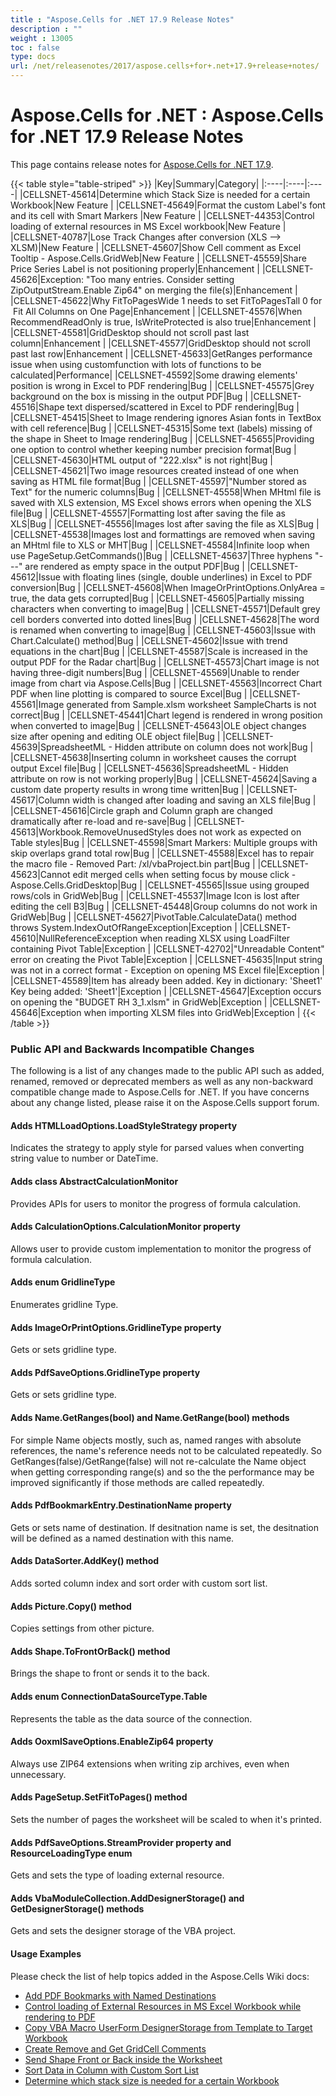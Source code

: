 ```yaml
---
title : "Aspose.Cells for .NET 17.9 Release Notes" 
description : "" 
weight : 13005 
toc : false
type: docs
url: /net/releasenotes/2017/aspose.cells+for+.net+17.9+release+notes/
---
```


# Aspose.Cells for .NET : Aspose.Cells for .NET 17.9 Release Notes


This page contains release notes for [Aspose.Cells for .NET 17.9](https://downloads.aspose.com/cells/net/new-releases/aspose.cells-for-.net-17.9/).

{{< table style="table-striped" >}}
|Key|Summary|Category|
|:----|:----|:----|
|CELLSNET-45614|Determine which Stack Size is needed for a certain Workbook|New Feature |
|CELLSNET-45649|Format the custom Label's font and its cell with Smart Markers |New Feature |
|CELLSNET-44353|Control loading of external resources in MS Excel workbook|New Feature |
|CELLSNET-40787|Lose Track Changes after conversion (XLS --> XLSM)|New Feature |
|CELLSNET-45607|Show Cell comment as Excel Tooltip - Aspose.Cells.GridWeb|New Feature |
|CELLSNET-45559|Share Price Series Label is not positioning properly|Enhancement |
|CELLSNET-45626|Exception: "Too many entries. Consider setting ZipOutputStream.Enable Zip64" on merging the file(s)|Enhancement |
|CELLSNET-45622|Why FitToPagesWide 1 needs to set FitToPagesTall 0 for  Fit All Columns on One Page|Enhancement |
|CELLSNET-45576|When RecommendReadOnly is true, IsWriteProtected is also true|Enhancement |
|CELLSNET-45581|GridDesktop should not scroll past last column|Enhancement |
|CELLSNET-45577|GridDesktop should not scroll past last row|Enhancement |
|CELLSNET-45633|GetRanges performance issue when using customfunction with lots of functions to be calculated|Performance|
|CELLSNET-45592|Some drawing elements' position is wrong in Excel to PDF rendering|Bug |
|CELLSNET-45575|Grey background on the box is missing in the output PDF|Bug |
|CELLSNET-45516|Shape text dispersed/scattered in Excel to PDF rendering|Bug |
|CELLSNET-45415|Sheet to Image rendering ignores Asian fonts in TextBox with cell reference|Bug |
|CELLSNET-45315|Some text (labels) missing of the shape in Sheet to Image rendering|Bug |
|CELLSNET-45655|Providing one option to control whether keeping number precision format|Bug |
|CELLSNET-45630|HTML output of "222.xlsx" is not right|Bug |
|CELLSNET-45621|Two image resources created instead of one when saving as HTML file format|Bug |
|CELLSNET-45597|"Number stored as Text" for the numeric columns|Bug |
|CELLSNET-45558|When MHtml file is saved with XLS extension, MS Excel shows errors when opening the XLS file|Bug |
|CELLSNET-45557|Formatting lost after saving the file as XLS|Bug |
|CELLSNET-45556|Images lost after saving the file as XLS|Bug |
|CELLSNET-45538|Images lost and formattings are removed when saving an MHtml file to XLS or MHT|Bug |
|CELLSNET-45584|Infinite loop when use PageSetup.GetCommands()|Bug |
|CELLSNET-45637|Three hyphens "---" are rendered as empty space in the output PDF|Bug |
|CELLSNET-45612|Issue with floating lines (single, double underlines) in Excel to PDF conversion|Bug |
|CELLSNET-45608|When ImageOrPrintOptions.OnlyArea = true, the data gets corrupted|Bug |
|CELLSNET-45605|Partially missing characters when converting to image|Bug |
|CELLSNET-45571|Default grey cell borders converted into dotted lines|Bug |
|CELLSNET-45628|The word is renamed when converting to image|Bug |
|CELLSNET-45603|Issue with Chart.Calculate() method|Bug |
|CELLSNET-45602|Issue with trend equations in the chart|Bug |
|CELLSNET-45587|Scale is increased in the output PDF for the Radar chart|Bug |
|CELLSNET-45573|Chart image is not having three-digit numbers|Bug |
|CELLSNET-45569|Unable to render image from chart via Aspose.Cells|Bug |
|CELLSNET-45563|Incorrect Chart PDF when line plotting is compared to source Excel|Bug |
|CELLSNET-45561|Image generated from Sample.xlsm worksheet SampleCharts is not correct|Bug |
|CELLSNET-45441|Chart legend is rendered in wrong position when converted to image|Bug |
|CELLSNET-45643|OLE object changes size after opening and editing OLE object file|Bug |
|CELLSNET-45639|SpreadsheetML - Hidden attribute on column does not work|Bug |
|CELLSNET-45638|Inserting column in worksheet causes the corrupt output Excel file|Bug |
|CELLSNET-45636|SpreadsheetML - Hidden attribute on row is not working properly|Bug |
|CELLSNET-45624|Saving a custom date property results in wrong time written|Bug |
|CELLSNET-45617|Column width is changed after loading and saving an XLS file|Bug |
|CELLSNET-45616|Circle graph and Column graph are changed dramatically after re-load and re-save|Bug |
|CELLSNET-45613|Workbook.RemoveUnusedStyles does not work as expected on Table styles|Bug |
|CELLSNET-45598|Smart Markers: Multiple groups with skip overlaps grand total row|Bug |
|CELLSNET-45588|Excel has to repair the macro file - Removed Part: /xl/vbaProject.bin part|Bug |
|CELLSNET-45623|Cannot edit merged cells when setting focus by mouse click - Aspose.Cells.GridDesktop|Bug |
|CELLSNET-45565|Issue using grouped rows/cols in GridWeb|Bug |
|CELLSNET-45537|Image Icon is lost after editing the cell B3|Bug |
|CELLSNET-45448|Group columns do not work in GridWeb|Bug |
|CELLSNET-45627|PivotTable.CalculateData() method throws System.IndexOutOfRangeException|Exception |
|CELLSNET-45610|NullReferenceException when reading XLSX using LoadFilter containing Pivot Table|Exception |
|CELLSNET-42702|"Unreadable Content" error on creating the Pivot Table|Exception |
|CELLSNET-45635|Input string was not in a correct format - Exception on opening MS Excel file|Exception |
|CELLSNET-45589|Item has already been added. Key in dictionary: 'Sheet1' Key being added: 'Sheet1'|Exception |
|CELLSNET-45647|Exception occurs on opening the "BUDGET RH 3\_1.xlsm" in GridWeb|Exception |
|CELLSNET-45646|Exception when importing XLSM files into GridWeb|Exception |
{{< /table >}}

### Public API and Backwards Incompatible Changes

The following is a list of any changes made to the public API such as added, renamed, removed or deprecated members as well as any non-backward compatible change made to Aspose.Cells for .NET. If you have concerns about any change listed, please raise it on the Aspose.Cells support forum.

#### Adds HTMLLoadOptions.LoadStyleStrategy property

Indicates the strategy to apply style for parsed values when converting string value to number or DateTime.

#### Adds class AbstractCalculationMonitor

Provides APIs for users to monitor the progress of formula calculation.

#### Adds CalculationOptions.CalculationMonitor property

Allows user to provide custom implementation to monitor the progress of formula calculation.

#### Adds enum GridlineType

Enumerates gridline Type.

#### Adds ImageOrPrintOptions.GridlineType property

Gets or sets gridline type.

#### Adds PdfSaveOptions.GridlineType property

Gets or sets gridline type.

#### Adds Name.GetRanges(bool) and Name.GetRange(bool) methods

For simple Name objects mostly, such as, named ranges with absolute references, the name's reference needs not to be calculated repeatedly. So GetRanges(false)/GetRange(false) will not re-calculate the Name object when getting corresponding range(s) and so the the performance may be improved significantly if those methods are called repeatedly.

#### Adds PdfBookmarkEntry.DestinationName property

Gets or sets name of destination. If desitnation name is set, the desitnation will be defined as a named destination with this name.

#### Adds DataSorter.AddKey() method

Adds sorted column index and sort order with custom sort list.

#### Adds Picture.Copy() method

Copies settings from other picture.

#### Adds Shape.ToFrontOrBack() method

Brings the shape to front or sends it to the back.

#### Adds enum ConnectionDataSourceType.Table

Represents the table as the data source of the connection.

#### Adds OoxmlSaveOptions.EnableZip64 property

Always use ZIP64 extensions when writing zip archives, even when unnecessary.

#### Adds PageSetup.SetFitToPages() method

Sets the number of pages the worksheet will be scaled to when it's printed.

#### Adds PdfSaveOptions.StreamProvider property and ResourceLoadingType enum

Gets and sets the type of loading external resource.

#### Adds VbaModuleCollection.AddDesignerStorage() and GetDesignerStorage() methods

Gets and sets the designer storage of the VBA project.

#### Usage Examples

Please check the list of help topics added in the Aspose.Cells Wiki docs:

*   [Add PDF Bookmarks with Named Destinations](https://docs2.aspose.com/cells/net/developerguide/rendering/add+pdf+bookmarks+with+named+destinations)
*   [Control loading of External Resources in MS Excel Workbook while rendering to PDF](https://docs2.aspose.com/cells/net/developerguide/rendering/control+loading+of+external+resources+in+ms+excel+workbook+while+rendering+to+pdf)
*   [Copy VBA Macro UserForm DesignerStorage from Template to Target Workbook](https://docs2.aspose.com/cells/net/developerguide/workbookvbaproject/copy+vba+macro+userform+designerstorage+from+template+to+target+workbook)
*   [Create Remove and Get GridCell Comments](https://docs2.aspose.com/cells/net/developerguide/gridweb/workingwithgridwebrowsandcolumns/create+remove+and+get+gridcell+comments)
*   [Send Shape Front or Back inside the Worksheet](https://docs2.aspose.com/cells/net/developerguide/drawingobjects/send+shape+front+or+back+inside+the+worksheet)
*   [Sort Data in Column with Custom Sort List](https://docs2.aspose.com/cells/net/developerguide/data/sort+data+in+column+with+custom+sort+list)
*   [Determine which stack size is needed for a certain Workbook](https://docs2.aspose.com/cells/net/developerguide/knowledgebase/aspose.cells+faqs#aspose.cellsfaqs-determinewhichstacksizeisneededforacertainworkbook)


